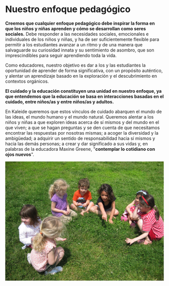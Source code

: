 # Nuestro enfoque pedagógico

**Creemos que cualquier enfoque pedagógico debe inspirar la forma en que los niños y niñas aprenden y cómo se desarrollan como seres sociales.** Debe responder a las necesidades sociales, emocionales e individuales de los niños y niñas, y ha de ser suficientemente flexible para permitir a los estudiantes avanzar a un ritmo y de una manera que salvaguarde su curiosidad innata y su sentimiento de asombro, que son imprescindibles para seguir aprendiendo toda la vida.

Como educadores, nuestro objetivo es dar a los y las estudiantes la oportunidad de aprender de forma significativa, con un propósito auténtico, y alentar un aprendizaje basado en la exploración y el descubrimiento en contextos orgánicos. 

**El cuidado y la educación constituyen una unidad en nuestro enfoque, ya que entendemos que la educación se basa en interacciones basadas en el cuidado, entre niños/as y entre niños/as y adultos.** 

En Kaleide queremos que estos vínculos de cuidado abarquen el mundo de las ideas, el mundo humano y el mundo natural. Queremos alentar a los niños y niñas a que exploren ideas acerca de sí mismos y del mundo en el que viven; a que se hagan preguntas y se den cuenta de que necesitamos encontrar las respuestas por nosotras mismas; a acoger la diversidad y la ambigüedad; a adquirir un sentido de responsabilidad hacia sí mismos y hacia las demás personas; a crear y dar significado a sus vidas y, en palabras de la educadora Maxine Greene, "**contemplar lo cotidiano con ojos nuevos**".

![Fotograf&#xED;a de Valentina Powers, CC BY 2.0](../.gitbook/assets/3564907218_4bf56c8b0e_h.jpg)

